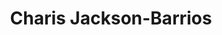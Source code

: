 ---
# ABOUT ME
title: Charis Jackson-Barrios
class: Freshman
preferred_email: jackso6@cooper.edu
gravatar_email: charis.jacksonbarrios@gmail.com

# SITE STUFF YOU CAN EDIT
published: true
permalink: /people/charis-jackson-barrios/

# SITE STUFF YOU SHOULDN'T EDIT
layout: people-single
category: people

---